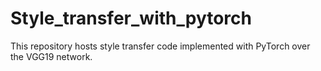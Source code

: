 # Style_transfer_with_pytorch
This repository hosts style transfer code implemented with PyTorch over the VGG19 network.
